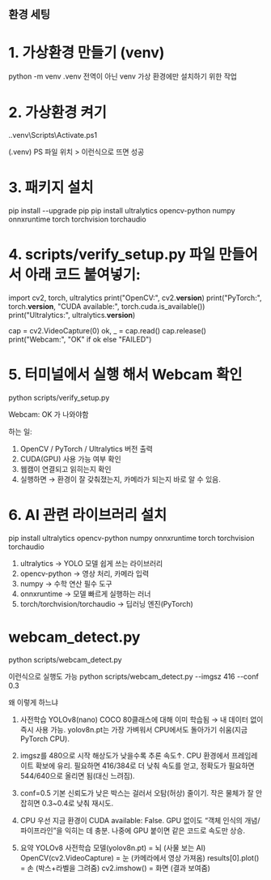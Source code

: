 ## 환경 세팅

# 1. 가상환경 만들기 (venv)

python -m venv .venv
전역이 아닌 venv 가상 환경에만 설치하기 위한 작업

# 2. 가상환경 켜기

.\.venv\Scripts\Activate.ps1

(.venv) PS 파일 위치 > 이런식으로 뜨면 성공

# 3. 패키지 설치

pip install --upgrade pip
pip install ultralytics opencv-python numpy onnxruntime torch torchvision torchaudio

# 4. scripts/verify_setup.py 파일 만들어서 아래 코드 붙여넣기:

import cv2, torch, ultralytics
print("OpenCV:", cv2.**version**)
print("PyTorch:", torch.**version**, "CUDA available:", torch.cuda.is_available())
print("Ultralytics:", ultralytics.**version**)

cap = cv2.VideoCapture(0)
ok, \_ = cap.read()
cap.release()
print("Webcam:", "OK" if ok else "FAILED")

# 5. 터미널에서 실행 해서 Webcam 확인

python scripts/verify_setup.py

Webcam: OK 가 나와야함

하는 일:

1. OpenCV / PyTorch / Ultralytics 버전 출력
2. CUDA(GPU) 사용 가능 여부 확인
3. 웹캠이 연결되고 읽히는지 확인
4. 실행하면 → 환경이 잘 갖춰졌는지, 카메라가 되는지 바로 알 수 있음.

# 6. AI 관련 라이브러리 설치

pip install ultralytics opencv-python numpy onnxruntime torch torchvision torchaudio

1. ultralytics → YOLO 모델 쉽게 쓰는 라이브러리
2. opencv-python → 영상 처리, 카메라 입력
3. numpy → 수학 연산 필수 도구
4. onnxruntime → 모델 빠르게 실행하는 러너
5. torch/torchvision/torchaudio → 딥러닝 엔진(PyTorch)

# webcam_detect.py

python scripts/webcam_detect.py

이런식으로 실행도 가능 python scripts/webcam_detect.py --imgsz 416 --conf 0.3

왜 이렇게 하느냐

1. 사전학습 YOLOv8(nano)
   COCO 80클래스에 대해 이미 학습됨 → 내 데이터 없이 즉시 사용 가능.
   yolov8n.pt는 가장 가벼워서 CPU에서도 돌아가기 쉬움(지금 PyTorch CPU).

2. imgsz를 480으로 시작
   해상도가 낮을수록 추론 속도↑. CPU 환경에서 프레임레이트 확보에 유리.
   필요하면 416/384로 더 낮춰 속도를 얻고, 정확도가 필요하면 544/640으로 올리면 됨(대신 느려짐).

3. conf=0.5 기본
   신뢰도가 낮은 박스는 걸러서 오탐(허상) 줄이기.
   작은 물체가 잘 안 잡히면 0.3~0.4로 낮춰 재시도.

4. CPU 우선
   지금 환경이 CUDA available: False.
   GPU 없이도 “객체 인식의 개념/파이프라인”을 익히는 데 충분. 나중에 GPU 붙이면 같은 코드로 속도만 상승.

5. 요약
   YOLOv8 사전학습 모델(yolov8n.pt) = 뇌 (사물 보는 AI)
   OpenCV(cv2.VideoCapture) = 눈 (카메라에서 영상 가져옴)
   results[0].plot() = 손 (박스+라벨을 그려줌)
   cv2.imshow() = 화면 (결과 보여줌)
